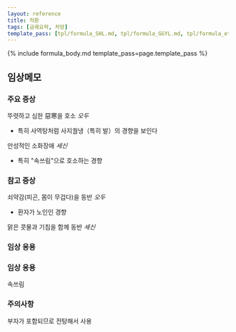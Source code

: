 ```yaml
---
layout: reference
title: 적환
tags: [금궤요략, 처방]
template_pass: [tpl/formula_SHL.md, tpl/formula_GGYL.md, tpl/formula_etc.md]
---
```


{% include formula_body.md template_pass=page.template_pass %}


## 임상메모


### 주요 증상

뚜렷하고 심한 惡寒을 호소 _오두_
* 특히 사역탕처럼 사지궐냉（특히 발）의 경향을 보인다

만성적인 소화장애 _세신_
* 특히 "속쓰림"으로 호소하는 경향

### 참고 증상

쇠약감(피곤, 몸이 무겁다)을 동반 _오두_
* 환자가 노인인 경향

맑은 콧물과 기침을 함께 동반 _세신_

### 임상 응용



### 임상 응용

속쓰림


### 주의사항

부자가 포함되므로 전탕해서 사용
